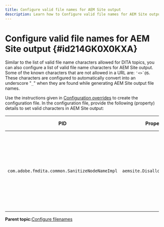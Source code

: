 ```yaml
---
title: Configure valid file names for AEM Site output
description: Learn how to Configure valid file names for AEM Site output
---
```


# Configure valid file names for AEM Site output {#id214GK0X0KXA}

Similar to the list of valid file name characters allowed for DITA topics, you can also configure a list of valid file name characters for AEM Site output. Some of the known characters that are not allowed in a URL are: ``'<>`@$``. These characters are configured to automatically convert into an underscore "`_`" when they are found while generating AEM Site output file names.

Use the instructions given in [Configuration overrides](download-install-additional-config-override.md#) to create the configuration file. In the configuration file, provide the following \(property\) details to set valid characters in AEM Site output:

|PID|Property Key|Property Value|
|---|------------|--------------|
|`com.adobe.fmdita.common.SanitizeNodeNameImpl`|`aemsite.DisallowedFileNameChars`|Add characters that you want to replace with an underscore in the AEM Site output file names. <br> **Default value**: ``'<\>\`@$``|

**Parent topic:**[Configure filenames](conf-file-names.md)

